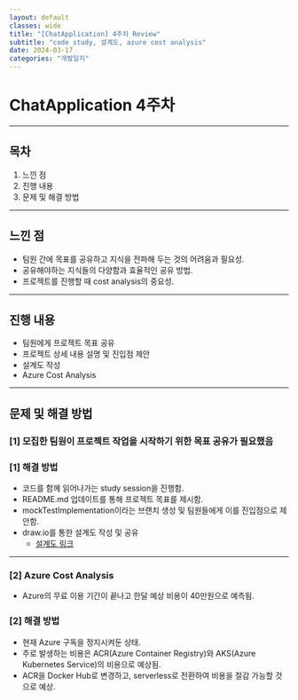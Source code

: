 ```yaml
---
layout: default
classes: wide
title: "[ChatApplication] 4주차 Review"
subtitle: "code study, 설계도, azure cost analysis"
date: 2024-03-17
categories: "개발일지"
---
```


# ChatApplication 4주차

---

## 목차

1. 느낀 점
2. 진행 내용
3. 문제 및 해결 방법

---

## 느낀 점

* 팀원 간에 목표를 공유하고 지식을 전파해 두는 것의 어려움과 필요성.
* 공유해야하는 지식들의 다양함과 효율적인 공유 방법.
* 프로젝트를 진행할 때 cost analysis의 중요성.

---

## 진행 내용

* 팀원에게 프로젝트 목표 공유
* 프로젝트 상세 내용 설명 및 진입점 제안
* 설계도 작성
* Azure Cost Analysis

---

## 문제 및 해결 방법

### [1] 모집한 팀원이 프로젝트 작업을 시작하기 위한 목표 공유가 필요했음

### [1] 해결 방법

* 코드를 함께 읽어나가는 study session을 진행함.
* README.md 업데이트를 통해 프로젝트 목표를 제시함.
* mockTestImplementation이라는 브랜치 생성 및 팀원들에게 이를 진입점으로 제안함.
* draw.io를 통한 설계도 작성 및 공유
  * [설계도 링크](https://github.com/kaestro/ChatApplication/wiki/%EC%8B%9C%EC%8A%A4%ED%85%9C-%EC%84%A4%EA%B3%84%EB%8F%84)

---

### [2] Azure Cost Analysis

* Azure의 무료 이용 기간이 끝나고 한달 예상 비용이 40만원으로 예측됨.

### [2] 해결 방법

* 현재 Azure 구독을 정지시켜둔 상태.
* 주로 발생하는 비용은 ACR(Azure Container Registry)와 AKS(Azure Kubernetes Service)의 비용으로 예상됨.
* ACR을 Docker Hub로 변경하고, serverless로 전환하여 비용을 절감 가능할 것으로 예상.
